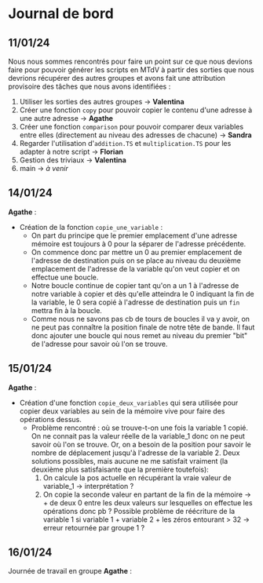 # Journal de bord

## 11/01/24
Nous nous sommes rencontrés pour faire un point sur ce que nous devions faire pour pouvoir générer les scripts en MTdV à partir des sorties que nous devrions récupérer des autres groupes et avons fait une attribution provisoire des tâches que nous avons identifiées : 
1. Utiliser les sorties des autres groupes → **Valentina**
2. Créer une fonction `copy` pour pouvoir copier le contenu d'une adresse à une autre adresse → **Agathe**
3. Créer une fonction `comparison` pour pouvoir comparer deux variables entre elles (directement au niveau des adresses de chacune) → **Sandra**
4. Regarder l'utilisation d'`addition.TS` et `multiplication.TS` pour les adapter à notre script → **Florian**
5. Gestion des triviaux → **Valentina**
6. main → *à venir*

## 14/01/24
**Agathe** : 
- Création de la fonction `copie_une_variable` : 
	- On part du principe que le premier emplacement d'une adresse mémoire est toujours à 0 pour la séparer de l'adresse précédente. 
	- On commence donc par mettre un 0 au premier emplacement de l'adresse de destination puis on se place au niveau du deuxième emplacement de l'adresse de la variable qu'on veut copier et on effectue une boucle.
	- Notre boucle continue de copier tant qu'on a un 1 à l'adresse de notre variable à copier et dès qu'elle atteindra le 0 indiquant la fin de la variable, le 0 sera copié à l'adresse de destination puis un `fin` mettra fin à la boucle.
	- Comme nous ne savons pas cb de tours de boucles il va y avoir, on ne peut pas connaître la position finale de notre tête de bande. Il faut donc ajouter une boucle qui nous remet au niveau du premier "bit" de l'adresse pour savoir où l'on se trouve.

## 15/01/24
**Agathe** :
- Création d'une fonction `copie_deux_variables` qui sera utilisée pour copier deux variables au sein de la mémoire vive pour faire des opérations dessus.
	- Problème rencontré : où se trouve-t-on une fois la variable 1 copié. On ne connait pas la valeur réelle de la variable_1 donc on ne peut savoir où l'on se trouve. Or, on a besoin de la position pour savoir le nombre de déplacement jusqu'à l'adresse de la variable 2. Deux solutions possibles, mais aucune ne me satisfait vraiment (la deuxième plus satisfaisante que la première toutefois):
		1. On calcule la pos actuelle en récupérant la vraie valeur de variable_1 → interprétation ?
		2. On copie la seconde valeur en partant de la fin de la mémoire → + de deux 0 entre les deux valeurs sur lesquelles on effectue les opérations donc pb ? Possible problème de réécriture de la variable 1 si variable 1 + variable 2 + les zéros entourant > 32 → erreur retournée par groupe 1 ?

## 16/01/24
Journée de travail en groupe
**Agathe** :

